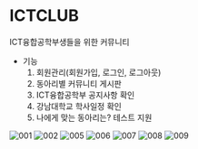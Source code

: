 # ICTCLUB

ICT융합공학부생들을 위한 커뮤니티

- 기능
  1. 회원관리(회원가입, 로그인, 로그아웃)
  2. 동아리별 커뮤니티 게시판
  3. ICT융합공학부 공지사항 확인
  4. 강남대학교 학사일정 확인
  5. 나에게 맞는 동아리는? 테스트 지원

![001](https://user-images.githubusercontent.com/59834382/222378215-9aade3a8-a8e6-4357-bed1-b9babafde869.jpg)
![002](https://user-images.githubusercontent.com/59834382/222378228-a6b177bb-99f7-4841-9a21-416f550215bc.jpg)
![005](https://user-images.githubusercontent.com/59834382/222378185-f4d459f6-7faf-41b3-b0e0-26a4939639d8.jpg)
![006](https://user-images.githubusercontent.com/59834382/222378202-ed650078-8ebd-4a2c-93d8-e5e2afc47c38.jpg)
![007](https://user-images.githubusercontent.com/59834382/222378378-b371c50b-4fbe-4e1d-b91f-0bcc715c99eb.jpg)
![008](https://user-images.githubusercontent.com/59834382/222378334-7ac0542e-e60f-42a7-939a-7d205b58c688.jpg)
![009](https://user-images.githubusercontent.com/59834382/222378362-1a30a979-c291-4acd-941f-e6707efe0ddb.jpg)

